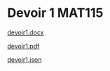 # Devoir 1 MAT115

[devoir1.docx](devoir1.docx)

[devoir1.pdf](devoir1.pdf)

[devoir1.json](devoir1.json)